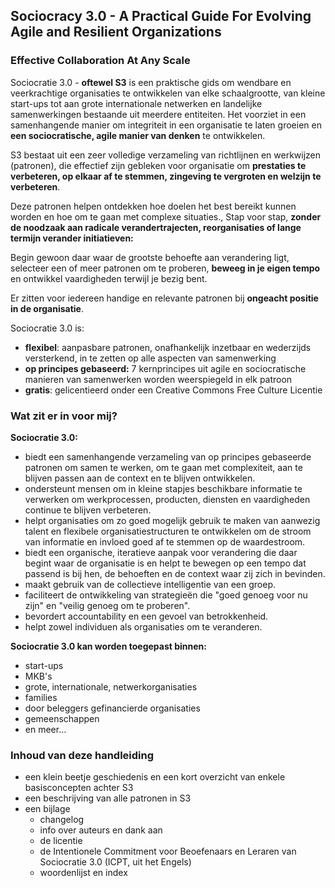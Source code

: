 ## Sociocracy 3.0 - A Practical Guide For Evolving Agile and Resilient Organizations

### Effective Collaboration At Any Scale

Sociocratie 3.0 - **oftewel S3** is een praktische gids om wendbare en veerkrachtige organisaties te ontwikkelen van elke schaalgrootte, van kleine start-ups tot aan grote internationale netwerken en landelijke samenwerkingen bestaande uit meerdere entiteiten. Het voorziet in een samenhangende manier om integriteit in een organisatie te laten groeien en **een sociocratische, agile manier van denken** te ontwikkelen.

S3 bestaat uit een zeer volledige verzameling van richtlijnen en werkwijzen (patronen), die effectief zijn gebleken voor organisatie om **prestaties te verbeteren, op elkaar af te stemmen, zingeving te vergroten en welzijn te verbeteren**.

Deze patronen helpen ontdekken hoe doelen het best bereikt kunnen worden en hoe om te gaan met complexe situaties., Stap voor stap, **zonder de noodzaak aan radicale verandertrajecten, reorganisaties of lange termijn verander initiatieven:**

Begin gewoon daar waar de grootste behoefte aan verandering ligt, selecteer een of meer patronen om te proberen, **beweeg in je eigen tempo** en ontwikkel vaardigheden terwijl je bezig bent.

Er zitten voor iedereen handige en relevante patronen bij **ongeacht positie in de organisatie**.

Sociocratie 3.0 is:

- **flexibel**: aanpasbare patronen, onafhankelijk inzetbaar en wederzijds versterkend, in te zetten op alle aspecten van samenwerking
- **op principes gebaseerd:** 7 kernprincipes uit agile en sociocratische manieren van samenwerken worden weerspiegeld in elk patroon
- **gratis**: gelicentieerd onder een Creative Commons Free Culture Licentie

### Wat zit er in voor mij?

**Sociocratie 3.0:**

- biedt een samenhangende verzameling van op principes gebaseerde patronen om samen te werken, om te gaan met complexiteit, aan te blijven passen aan de context en te blijven ontwikkelen.
- ondersteunt mensen om in kleine stapjes beschikbare informatie te verwerken om werkprocessen, producten, diensten en vaardigheden continue te blijven verbeteren.
- helpt organisaties om zo goed mogelijk gebruik te maken van aanwezig talent en flexibele organisatiestructuren te ontwikkelen om de stroom van informatie en invloed goed af te stemmen op de waardestroom.
- biedt een organische, iteratieve aanpak voor verandering die daar begint waar de organisatie is en helpt te bewegen op een tempo dat passend is bij hen, de behoeften en de context waar zij zich in bevinden.
- maakt gebruik van de collectieve intelligentie van een groep.
- faciliteert de ontwikkeling van strategieën die "goed genoeg voor nu zijn" en "veilig genoeg om te proberen".
- bevordert accountability en een gevoel van betrokkenheid.
- helpt zowel individuen als organisaties om te veranderen.

**Sociocratie 3.0 kan worden toegepast binnen:**

- start-ups
- MKB's
- grote, internationale, netwerkorganisaties
- families
- door beleggers gefinancierde organisaties
- gemeenschappen
- en meer…

### Inhoud van deze handleiding

- een klein beetje geschiedenis en een kort overzicht van enkele basisconcepten achter S3
- een beschrijving van alle patronen in S3
- een bijlage 
    - changelog
    - info over auteurs en dank aan
    - de licentie
    - de Intentionele Commitment voor Beoefenaars en Leraren van Sociocratie 3.0 (ICPT, uit het Engels)
    - woordenlijst en index
